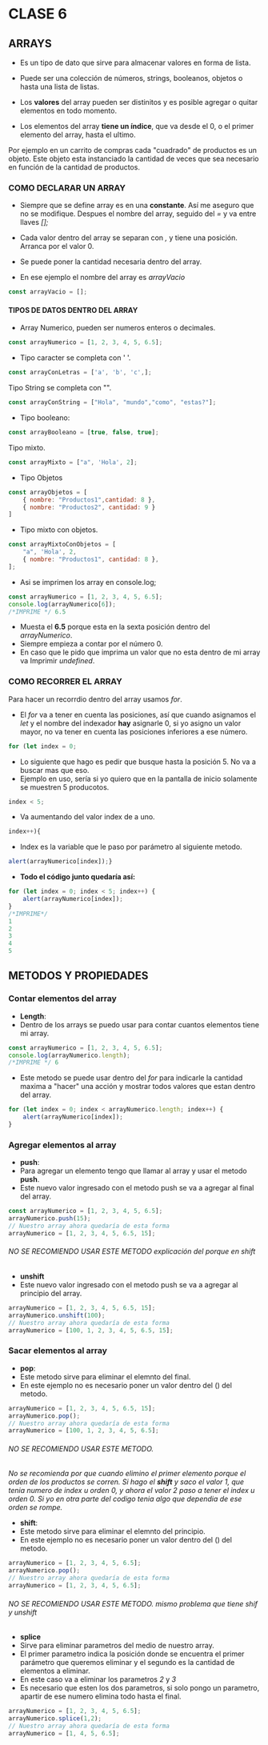 # CLASE 6

## ARRAYS

- Es un tipo de dato que sirve para almacenar valores en forma de lista.
- Puede ser una colección de números, strings, booleanos, objetos o hasta una lista de listas.

- Los **valores** del array pueden ser distinitos y es posible agregar o quitar elementos en todo momento.

- Los elementos del array **tiene un índice**, que va desde el 0, o el primer elemento del array, hasta el ultimo.

Por ejemplo en un carrito de compras 
cada "cuadrado" de productos es un objeto. Este objeto esta instanciado la cantidad de veces que sea necesario en función de la cantidad de productos.

### COMO DECLARAR UN ARRAY

- Siempre que se define array es en una **constante**. Así me aseguro que no se modifique. Despues el nombre del array, seguido del *=* y va entre llaves *[];*

- Cada valor dentro del array se separan con *,*  y tiene una posición. Arranca por el valor 0.
- Se puede poner la cantidad necesaria dentro del array.
- En ese ejemplo el nombre del array es *arrayVacio*
```javascript
const arrayVacio = [];
```
#### TIPOS DE DATOS DENTRO DEL ARRAY

- Array Numerico, pueden ser numeros enteros o decimales.
```javascript
const arrayNumerico = [1, 2, 3, 4, 5, 6.5];
```
- Tipo caracter se completa con ' '.
```javascript
const arrayConLetras = ['a', 'b', 'c',];
```
Tipo String se completa con "".
```javascript
const arrayConString = ["Hola", "mundo","como", "estas?"];
```
- Tipo booleano:
```javascript
const arrayBooleano = [true, false, true];
```
Tipo mixto.
```javascript
const arrayMixto = ["a", 'Hola', 2];
```
- Tipo Objetos
```javascript
const arrayObjetos = [
    { nombre: "Productos1",cantidad: 8 },
    { nombre: "Productos2", cantidad: 9 }
]
```
- Tipo mixto con objetos.
```javascript
const arrayMixtoConObjetos = [
    "a", 'Hola', 2,
    { nombre: "Productos1", cantidad: 8 },
];
```
- Asi se imprimen los array en console.log;
```javascript
const arrayNumerico = [1, 2, 3, 4, 5, 6.5];
console.log(arrayNumerico[6]);
/*IMPRIME */ 6.5
```
- Muesta el **6.5** porque esta en la sexta posición dentro del *arrayNumerico*.
- Siempre empieza a contar por el número 0.
- En caso que le pido que imprima un valor que no esta dentro de mi array va Imprimir *undefined*.

### COMO RECORRER EL ARRAY

Para hacer un recorrdio dentro del array usamos *for*.
- El *for* va a tener en cuenta las posiciones, así que cuando asignamos el *let* y el nombre del indexador **hay** asignarle 0, si yo asigno un valor mayor, no va tener en cuenta las posiciones inferiores a ese número.
```javascript
for (let index = 0;
```
- Lo siguiente que hago es pedir que busque hasta la posición 5. No va a buscar mas que eso.
- Ejemplo en uso, sería si yo quiero que en la pantalla de inicio solamente se muestren 5 producotos.
```javascript
index < 5;
```
- Va aumentando del valor index de a uno.
```javascript
index++){
```
- Index es la variable que le paso por parámetro al siguiente metodo.
```javascript
alert(arrayNumerico[index]);}
```
- **Todo el código junto quedaría así:**
```javascript
for (let index = 0; index < 5; index++) {
    alert(arrayNumerico[index]);
}
/*IMPRIME*/
1
2
3
4
5
```

## METODOS Y PROPIEDADES
### Contar elementos del array
- **Length**:
- Dentro de los arrays se puedo usar para contar cuantos elementos tiene mi array.
```javascript
const arrayNumerico = [1, 2, 3, 4, 5, 6.5];
console.log(arrayNumerico.length);
/*IMPRIME */ 6
```
- Este metodo se puede usar dentro del *for* para indicarle la cantidad maxima a "hacer" una acción y mostrar todos valores que estan dentro del array.
```javascript
for (let index = 0; index < arrayNumerico.length; index++) {
    alert(arrayNumerico[index]);
}
```
### Agregar elementos al array
- **push**:
- Para agregar un elemento tengo que llamar al array y usar el metodo **push**.
- Este nuevo valor ingresado con el metodo push se va a agregar al final del array. 
```javascript
const arrayNumerico = [1, 2, 3, 4, 5, 6.5];
arrayNumerico.push(15);
// Nuestro array ahora quedaría de esta forma
arrayNumerico = [1, 2, 3, 4, 5, 6.5, 15];
```
###### NO SE RECOMIENDO USAR ESTE METODO *explicación del porque en shift*
- **unshift**
- Este nuevo valor ingresado con el metodo push se va a agregar al principio del array. 
```javascript
arrayNumerico = [1, 2, 3, 4, 5, 6.5, 15];
arrayNumerico.unshift(100);
// Nuestro array ahora quedaría de esta forma
arrayNumerico = [100, 1, 2, 3, 4, 5, 6.5, 15];
```
### Sacar elementos al array
- **pop**:
- Este metodo sirve para eliminar el elemnto del final.
- En este ejemplo no es necesario poner un valor dentro del () del metodo.
```javascript
arrayNumerico = [1, 2, 3, 4, 5, 6.5, 15];
arrayNumerico.pop();
// Nuestro array ahora quedaría de esta forma
arrayNumerico = [100, 1, 2, 3, 4, 5, 6.5];
```
###### NO SE RECOMIENDO USAR ESTE METODO.
*No se recomienda por que cuando elimino el primer elemento porque el orden de los productos se corren. Si hago el **shift** y saco el valor 1, que tenia numero de index u orden 0, y ahora el valor 2 paso a tener el index u orden 0. Si yo en otra parte del codigo tenia algo que dependia de ese orden se rompe.*

- **shift**: 
- Este metodo sirve para eliminar el elemnto del principio.
- En este ejemplo no es necesario poner un valor dentro del () del metodo.
    
```javascript
arrayNumerico = [1, 2, 3, 4, 5, 6.5];
arrayNumerico.pop();
// Nuestro array ahora quedaría de esta forma
arrayNumerico = [1, 2, 3, 4, 5, 6.5];
```
###### NO SE RECOMIENDO USAR ESTE METODO. *mismo problema que tiene shif y unshift*
- **splice**
- Sirve para eliminar parametros del medio de nuestro array.
- El primer parametro indica la posición donde se encuentra el primer parámetro que queremos eliminar y el segundo es la cantidad de elementos a eliminar.
- En este caso va a eliminar los parametros *2* y *3*
- Es necesario que esten los dos parametros, si solo pongo un parametro, apartir de ese numero elimina todo hasta el final.
```javascript
arrayNumerico = [1, 2, 3, 4, 5, 6.5];
arrayNumerico.splice(1,2);
// Nuestro array ahora quedaría de esta forma
arrayNumerico = [1, 4, 5, 6.5];
```


